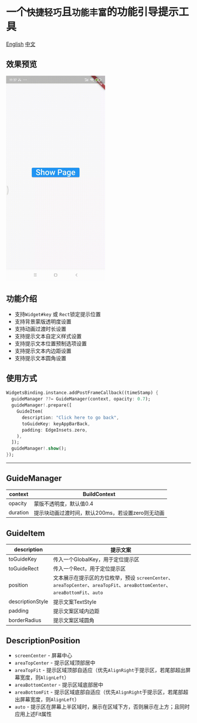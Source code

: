 # 一个`快捷轻巧`且`功能丰富`的功能引导提示工具

[English](https://github.com/kpaxian7/feature_guider/blob/main/README.md)
[中文](https://github.com/kpaxian7/feature_guider/blob/main/README-zh.md)

## 效果预览
<img alt="Sample" height="560" src="https://raw.githubusercontent.com/kpaxian7/feature_guider/main/sample-gif.gif" width="270"/>


## 功能介绍
- 支持`Widget#key` 或 `Rect`锁定提示位置
- 支持背景蒙版透明度设置
- 支持动画过渡时长设置
- 支持提示文本自定义样式设置
- 支持提示文本位置预制选项设置
- 支持提示文本内边距设置
- 支持提示文本圆角设置

## 使用方式
```dart
WidgetsBinding.instance.addPostFrameCallback((timeStamp) {
  guideManager ??= GuideManager(context, opacity: 0.7);
  guideManager!.prepare([
    GuideItem(
      description: "Click here to go back",
      toGuideKey: keyAppBarBack,
      padding: EdgeInsets.zero,
    ),
  ]);
  guideManager!.show();
});
```

---

## GuideManager

| context | BuildContext |
| --- | --- |
| opacity | 蒙版不透明度，默认值0.4 |
| duration | 提示块动画过渡时间，默认200ms，若设置zero则无动画 |

## GuideItem

| description | 提示文案                                                                                                   |
| --- |--------------------------------------------------------------------------------------------------------|
| toGuideKey | 传入一个GlobalKey，用于定位提示区                                                                                  |
| toGuideRect | 传入一个Rect，用于定位提示区                                                                                       |
| position | 文本展示在提示区的方位枚举，预设 `screenCenter`、`areaTopCenter`、`areaTopFit`、`areaBottomCenter`、`areaBottomFit`、`auto` |
| descriptionStyle | 提示文案TextStyle                                                                                          |
| padding | 提示文案区域内边距                                                                                              |
| borderRadius | 提示文案区域圆角                                                                                               |

## DescriptionPosition
- `screenCenter` - 屏幕中心
- `areaTopCenter` - 提示区域顶部居中
- `areaTopFit` - 提示区域顶部自适应（优先`AlignRight`于提示区，若尾部超出屏幕宽度，则`AlignLeft`）
- `areaBottomCenter` - 提示区域底部居中
- `areaBottomFit` - 提示区域底部自适应（优先`AlignRight`于提示区，若尾部超出屏幕宽度，则`AlignLeft`）
- `auto` - 提示区在屏幕上半区域时，展示在区域下方，否则展示在上方；且同时应用上述Fit属性